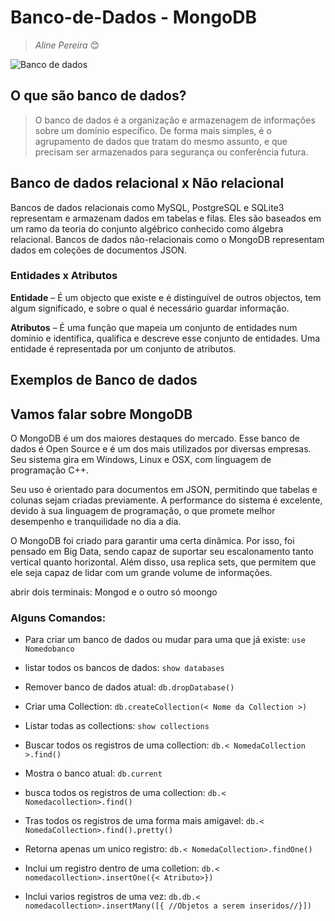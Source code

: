 # Banco-de-Dados - MongoDB

>*Aline Pereira* :blush:

![Banco de dados](https://www.google.com.br/url?sa=i&url=https%3A%2F%2Fsolvimm.com%2Fblog%2Fque-tipo-de-banco-de-dados-utilizar%2F&psig=AOvVaw2JSXd2wRq5IvmUY8ykkGnR&ust=1604176535126000&source=images&cd=vfe&ved=0CAIQjRxqFwoTCPid97qV3ewCFQAAAAAdAAAAABAD)


## O que são banco de dados?

>O banco de dados é a organização e armazenagem de informações sobre um domínio específico. De forma mais simples, é o agrupamento de dados que tratam do mesmo assunto, e que precisam ser armazenados para segurança ou conferência futura. 


## Banco de dados relacional x Não relacional

Bancos de dados relacionais como MySQL, PostgreSQL e SQLite3 representam e armazenam dados em tabelas e filas. Eles são baseados em um ramo da teoria do conjunto algébrico conhecido como álgebra relacional. Bancos de dados não-relacionais como o MongoDB representam dados em coleções de documentos JSON.

### Entidades x Atributos

**Entidade** – É um objecto que existe e é distinguível de outros objectos, tem algum significado, e sobre o qual é necessário guardar informação.

**Atributos** – É uma função que mapeia um conjunto de entidades num domínio e identifica, qualifica e descreve esse conjunto de entidades. Uma entidade é representada por um conjunto de atributos.

## Exemplos de Banco de dados

## Vamos falar sobre MongoDB

O MongoDB é um dos maiores destaques do mercado. Esse banco de dados é Open Source e é um dos mais utilizados por diversas empresas. Seu sistema gira em Windows, Linux e OSX, com linguagem de programação C++.

Seu uso é orientado para documentos em JSON, permitindo que tabelas e colunas sejam criadas previamente. A performance do sistema é excelente, devido à sua linguagem de programação, o que promete melhor desempenho e tranquilidade no dia a dia.

O MongoDB foi criado para garantir uma certa dinâmica. Por isso, foi pensado em Big Data, sendo capaz de suportar seu escalonamento tanto vertical quanto horizontal. Além disso, usa replica sets, que permitem que ele seja capaz de lidar com um grande volume de informações.

abrir dois terminais: Mongod e o outro só moongo


### Alguns Comandos:

- Para criar um banco de dados ou mudar para uma que já existe:
`use Nomedobanco`

- listar todos os bancos de dados:
`show databases`

- Remover banco de dados atual:
`db.dropDatabase()`

- Criar uma Collection:
`db.createCollection(< Nome da Collection >)`

- Listar todas as collections: 
`show collections`

- Buscar todos os registros de uma collection:
`db.< NomedaCollection >.find()`

- Mostra o banco atual:
`db.current`

- busca todos os registros de uma collection:
`db.< Nomedacollection>.find()`

- Tras todos os registros de uma forma mais amigavel:
`db.< NomedaCollection>.find().pretty()`

- Retorna apenas um unico registro:
`db.< NomedaCollection>.findOne()`

- Inclui um registro dentro de uma colletion:
`db.< nomedacollection>.insertOne({< Atributo>})`

- Inclui varios registros de uma vez:
`db.db.< nomedacollection>.insertMany([{ //Objetos a serem inseridos//}])`





    